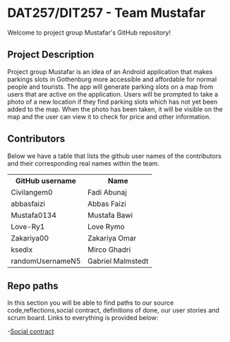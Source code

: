 # DAT257/DIT257 - Team Mustafar

Welcome to project group Mustafar's GitHub repository!

## Project Description

Project group Mustafar is an idea of an Android application that makes parkings slots in Gothenburg more accessible and affordable for normal people and tourists. The app will generate parking slots on a map from users that are active on the application. Users will be prompted to take a photo of a new location if they find parking slots which has not yet been added to the map. When the photo has been taken, it will be visible on the map and the user can view it to check for price and other information.


## Contributors 
Below we have a table that lists the github user names of the contributors and their corresponding real names within the team.

<table>
  <tr>
    <th>GitHub username</th>
    <th>Name</th>
  </tr>
  <tr>
    <td>Civilangem0</td>
    <td>Fadi Abunaj</td>
  </tr>
  <tr>
    <td>abbasfaizi</td>
    <td>Abbas Faizi</td>
  </tr>
  <tr>
    <td>Mustafa0134</td>
    <td>Mustafa Bawi</td>
  </tr>
  <tr>
    <td>Love-Ry1</td>
    <td>Love Rymo</td>
  </tr>
  <tr>
    <td>Zakariya00</td>
    <td>Zakariya Omar</td>
  </tr>
  <tr>
    <td>ksedix</td>
    <td>Mirco Ghadri</td>
  </tr>
  <tr>
    <td>randomUsernameN5</td>
    <td>Gabriel Malmstedt</td>
  </tr>
</table>

## Repo paths

In this section you will be able to find paths to our source code,reflections,social contract, definitions of done, our user stories and scrum board. Links to everything is provided below:

-[Social contract](https://github.com/Love-Ry1/mustafar/blob/main/Social%20Contract.md)




